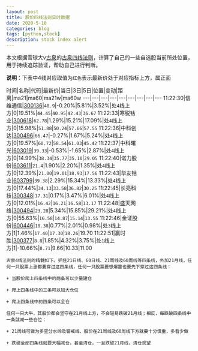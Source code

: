 ```yaml
---
layout: post
title: 股价四线法则实时数据
date: 2020-5-10
categories: blog
tags: [python,stock]
description: stock index alert
---
```



本文根据雪球大v[古泉](https://xueqiu.com/u/7148646888)的[古泉四线法则](https://xueqiu.com/7148646888/130498192)，计算了自己的一些自选股当前所处位置，用于持续追踪验证，帮助自己进行判断。

**说明**：下表中4线对应取值为`红色`表示最新价处于对应指标上方，属正面

时间|名称|代码|最新价|当日|3日|5日|位置|变动|距离|ma21|ma60|ma21w|ma60w
---|---|---|---|---|---|---|---|---
11:22:30|信维通信|[300136](https://xueqiu.com/S/SZ300136)|`48.9`|-0.20%|5.81%|3.52%|处`4`线上方|0|19.51%|`44.45`|`40.95`|`42.43`|`36.67`
11:22:33|寒锐钴业|[300618](https://xueqiu.com/S/SZ300618)|`62.78`|1.29%|15.21%|17.09%|处`4`线上方|0|15.98%|`51.88`|`50.24`|`57.66`|`57.55`
11:22:36|中科创达|[300496](https://xueqiu.com/S/SZ300496)|`66.47`|-0.27%|1.67%|5.24%|处`4`线上方|0|19.57%|`60.72`|`58.54`|`61.03`|`45.42`
11:22:37|中科曙光|[603019](https://xueqiu.com/S/SH603019)|`39.33`|-0.53%|-1.65%|2.87%|处`4`线上方|0|14.99%|`38.34`|`35.77`|`35.10`|`29.05`
11:22:40|诺力股份|[603611](https://xueqiu.com/S/SH603611)|`21.4`|1.90%|2.20%|1.35%|处`4`线上方|0|12.39%|`21.00`|`19.01`|`18.93`|`17.56`
11:22:43|华友钴业|[603799](https://xueqiu.com/S/SH603799)|`39.38`|2.29%|15.34%|13.33%|处`4`线上方|0|17.44%|`34.13`|`33.58`|`36.82`|`30.25`
11:22:45|长亮科技|[300348](https://xueqiu.com/S/SZ300348)|`17.31`|0.17%|3.47%|6.01%|处`4`线上方|0|12.01%|`16.42`|`16.21`|`16.58`|`13.17`
11:22:48|盛天网络|[300494](https://xueqiu.com/S/SZ300494)|`23.28`|5.34%|15.85%|29.21%|处`4`线上方|0|55.63%|`16.58`|`14.87`|`15.14`|`13.55`
11:22:46|金证股份|[600446](https://xueqiu.com/S/SH600446)|`18.38`|0.77%|2.01%|0.98%|处`3`线上方|1|1.46%|`17.40`|`17.30`|`18.26`|19.70
11:22:51|赢时胜|[300377](https://xueqiu.com/S/SZ300377)|`8.8`|1.85%|4.32%|3.75%|处`1`线上方|1|-10.66%|`8.71`|9.66|10.33|11.00

```
古泉4线法则的精髓如下。抓住21日线、60日线、21周线及60周线等四条线，外加21月线，任何一只股票上涨都要穿过这四条线，任何一只股票要想爆雷也要先下穿过这四条线：

+ 当股价爬上四条线中的两条可以少量建仓

+ 爬上四条线中的三条可以加大仓位

+ 爬上四条线中的四条可以全仓

任何一只大牛，其股价都会坚守在21月线上方，不会轻易跌破21月线；相反，每跌破四条线中一条就减一些仓位：

+ 21周线可做为多空分水岭及警戒线，股价在21周线及60周线下方就要十分慎重，多看少做

+ 跌破全部四条线就要大幅减仓，甚至清仓，一旦跌破21月线，清仓观望
```